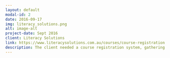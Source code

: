 ```yaml
---
layout: default
modal-id: 2
date: 2016-09-17
img: literacy_solutions.png
alt: image-alt
project-date: Sept 2016
client: Literacy Solutions
link: https://www.literacysolutions.com.au/courses/course-registration.php
description: The client needed a course registration system, gathering multiple details, processing the form and storing the order details. 
---
```

